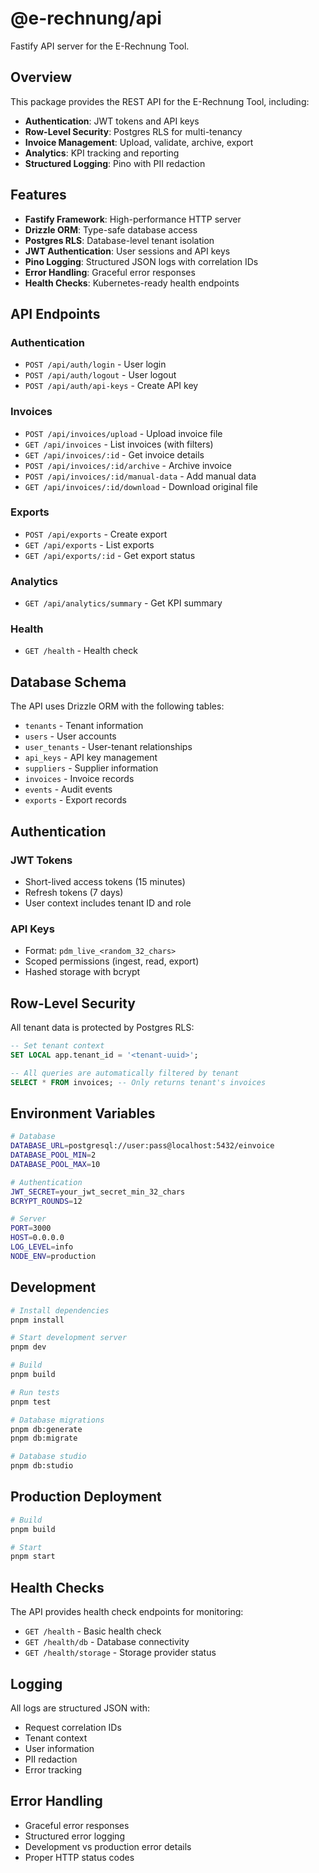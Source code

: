 # @e-rechnung/api

Fastify API server for the E-Rechnung Tool.

## Overview

This package provides the REST API for the E-Rechnung Tool, including:

- **Authentication**: JWT tokens and API keys
- **Row-Level Security**: Postgres RLS for multi-tenancy
- **Invoice Management**: Upload, validate, archive, export
- **Analytics**: KPI tracking and reporting
- **Structured Logging**: Pino with PII redaction

## Features

- **Fastify Framework**: High-performance HTTP server
- **Drizzle ORM**: Type-safe database access
- **Postgres RLS**: Database-level tenant isolation
- **JWT Authentication**: User sessions and API keys
- **Pino Logging**: Structured JSON logs with correlation IDs
- **Error Handling**: Graceful error responses
- **Health Checks**: Kubernetes-ready health endpoints

## API Endpoints

### Authentication
- `POST /api/auth/login` - User login
- `POST /api/auth/logout` - User logout
- `POST /api/auth/api-keys` - Create API key

### Invoices
- `POST /api/invoices/upload` - Upload invoice file
- `GET /api/invoices` - List invoices (with filters)
- `GET /api/invoices/:id` - Get invoice details
- `POST /api/invoices/:id/archive` - Archive invoice
- `POST /api/invoices/:id/manual-data` - Add manual data
- `GET /api/invoices/:id/download` - Download original file

### Exports
- `POST /api/exports` - Create export
- `GET /api/exports` - List exports
- `GET /api/exports/:id` - Get export status

### Analytics
- `GET /api/analytics/summary` - Get KPI summary

### Health
- `GET /health` - Health check

## Database Schema

The API uses Drizzle ORM with the following tables:

- `tenants` - Tenant information
- `users` - User accounts
- `user_tenants` - User-tenant relationships
- `api_keys` - API key management
- `suppliers` - Supplier information
- `invoices` - Invoice records
- `events` - Audit events
- `exports` - Export records

## Authentication

### JWT Tokens
- Short-lived access tokens (15 minutes)
- Refresh tokens (7 days)
- User context includes tenant ID and role

### API Keys
- Format: `pdm_live_<random_32_chars>`
- Scoped permissions (ingest, read, export)
- Hashed storage with bcrypt

## Row-Level Security

All tenant data is protected by Postgres RLS:

```sql
-- Set tenant context
SET LOCAL app.tenant_id = '<tenant-uuid>';

-- All queries are automatically filtered by tenant
SELECT * FROM invoices; -- Only returns tenant's invoices
```

## Environment Variables

```bash
# Database
DATABASE_URL=postgresql://user:pass@localhost:5432/einvoice
DATABASE_POOL_MIN=2
DATABASE_POOL_MAX=10

# Authentication
JWT_SECRET=your_jwt_secret_min_32_chars
BCRYPT_ROUNDS=12

# Server
PORT=3000
HOST=0.0.0.0
LOG_LEVEL=info
NODE_ENV=production
```

## Development

```bash
# Install dependencies
pnpm install

# Start development server
pnpm dev

# Build
pnpm build

# Run tests
pnpm test

# Database migrations
pnpm db:generate
pnpm db:migrate

# Database studio
pnpm db:studio
```

## Production Deployment

```bash
# Build
pnpm build

# Start
pnpm start
```

## Health Checks

The API provides health check endpoints for monitoring:

- `GET /health` - Basic health check
- `GET /health/db` - Database connectivity
- `GET /health/storage` - Storage provider status

## Logging

All logs are structured JSON with:

- Request correlation IDs
- Tenant context
- User information
- PII redaction
- Error tracking

## Error Handling

- Graceful error responses
- Structured error logging
- Development vs production error details
- Proper HTTP status codes
